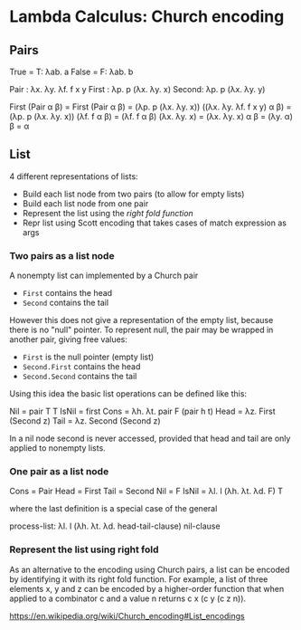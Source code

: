 # Lambda Calculus: Church encoding

## Pairs

True  = T: λab. a
False = F: λab. b

Pair  : λx. λy. λf. f x y
First : λp. p (λx. λy. x)
Second: λp. p (λx. λy. y)

First (Pair α β) =
First               (Pair                α β) =
(λp. p (λx. λy. x)) ((λx. λy. λf. f x y) α β) =
(λp. p (λx. λy. x)) (λf. f α β) =
(λf. f α β) (λx. λy. x) =
(λx. λy. x) α β =
(λy. α) β =
α

## List

4 different representations of lists:
- Build each list node from two pairs (to allow for empty lists)
- Build each list node from one pair
- Represent the list using the *right fold function*
- Repr list using Scott encoding that takes cases of match expression as args

### Two pairs as a list node

A nonempty list can implemented by a Church pair
- `First` contains the head
- `Second` contains the tail

However this does not give a representation of the empty list, because there is no "null" pointer. To represent null, the pair may be wrapped in another pair, giving free values:
- `First` is the null pointer (empty list)
- `Second.First` contains the head
- `Second.Second` contains the tail

Using this idea the basic list operations can be defined like this:

Nil   = pair T T
IsNil = first
Cons  = λh. λt. pair F (pair h t)
Head  = λz. First (Second z)
Tail  = λz. Second (Second z)

In a nil node second is never accessed, provided that head and tail are only applied to nonempty lists.

### One pair as a list node

Cons  = Pair
Head  = First
Tail  = Second
Nil   = F
IsNil = λl. l (λh. λt. λd. F) T

where the last definition is a special case of the general

process-list: λl. l (λh. λt. λd. head-tail-clause) nil-clause

### Represent the list using right fold

As an alternative to the encoding using Church pairs, a list can be encoded by identifying it with its right fold function. For example, a list of three elements x, y and z can be encoded by a higher-order function that when applied to a combinator c and a value n returns c x (c y (c z n)).

https://en.wikipedia.org/wiki/Church_encoding#List_encodings
